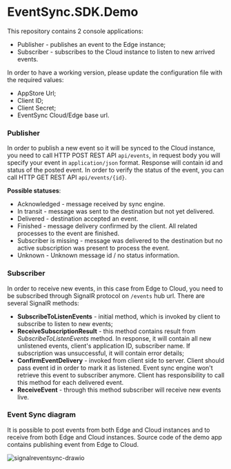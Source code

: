 ﻿# EventSync.SDK.Demo
This repository contains 2 console applications:
- Publisher - publishes an event to the Edge instance;
- Subscriber - subscribes to the Cloud instance to listen to new arrived events.

In order to have a working version, please update the configuration file with the required values:
- AppStore Url;
- Client ID;
- Client Secret;
- EventSync Cloud/Edge base url.

### Publisher
In order to publish a new event so it will be synced to the Cloud instance, you need to call HTTP POST REST API ```api/events```, in request body you will specify your event in ```application/json``` format. Response will contain id and status of the posted event.
In order to verify the status of the event, you can call HTTP GET REST API ```api/events/{id}```.

**Possible statuses**:
- Acknowledged - message received by sync engine.
- In transit - message was sent to the destination but not yet delivered.
- Delivered - destination accepted an event.
- Finished - message delivery confirmed by the client. All related processes to the event are finished.
- Subscriber is missing - message was delivered to the destination but no active subscription was present to process the event.
- Unknown - Unknown message id / no status information.

### Subscriber
In order to receive new events, in this case from Edge to Cloud, you need to be subscribed through SignalR protocol on ```/events``` hub url.
There are several SignalR methods:
- **SubscribeToListenEvents** - initial method, which is invoked by client to subscribe to listen to new events;
- **ReceiveSubscriptionResult** - this method contains result from *SubscribeToListenEvents* method. In response, it will contain all new unlistened events, client's application ID, subscriber name. If subscription was unsuccessful, it will contain error details;
- **ConfirmEventDelivery** - invoked from client side to server. Client should pass event id in order to mark it as listened. Event sync engine won't retrieve this event to subscriber anymore. Client has responsibility to call this method for each delivered event.
- **ReceiveEvent** - through this method subscriber will receive new events live.

### Event Sync diagram
It is possible to post events from both Edge and Cloud instances and to receive from both Edge and Cloud instances.
Source code of the demo app contains publishing event from Edge to Cloud.

![signalreventsync-drawio](https://user-images.githubusercontent.com/85729931/174259014-2716ed78-07d5-465f-a7a7-b37031781f0f.png)
